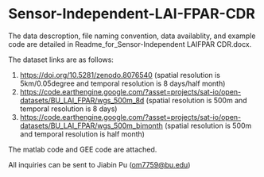 # Sensor-Independent-LAI-FPAR-CDR
The data descroption, file naming convention, data availablity, and example code are detailed in Readme_for_Sensor-Independent LAIFPAR CDR.docx.

The dataset links are as follows:
1)  https://doi.org/10.5281/zenodo.8076540 (spatial resolution is 5km/0.05degree and temporal resolution is 8 days/half month)
2)	https://code.earthengine.google.com/?asset=projects/sat-io/open-datasets/BU_LAI_FPAR/wgs_500m_8d (spatial resolution is 500m and temporal resolution is 8 days)
3)	https://code.earthengine.google.com/?asset=projects/sat-io/open-datasets/BU_LAI_FPAR/wgs_500m_bimonth (spatial resolution is 500m and temporal resolution is half month)

The matlab code and GEE code are attached.

All inquiries can be sent to Jiabin Pu (om7759@bu.edu)

